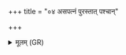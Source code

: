 +++
title = "०४ असपत्नं पुरस्तात् पश्चान्"

+++
<details><summary>मूलम् (GR)</summary>

असपत्नं पुरस्तात्  
पश्चान् नो ऽभयं कृतम् ।  
सविता मा दक्षिणत  
उत्तरान् मा शचीपतिः ॥
</details>